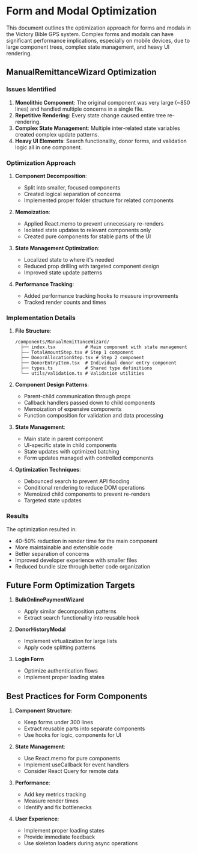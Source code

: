 # Form and Modal Optimization

This document outlines the optimization approach for forms and modals in the Victory Bible GPS system. Complex forms and modals can have significant performance implications, especially on mobile devices, due to large component trees, complex state management, and heavy UI rendering.

## ManualRemittanceWizard Optimization

### Issues Identified

1. **Monolithic Component**: The original component was very large (~850 lines) and handled multiple concerns in a single file.
2. **Repetitive Rendering**: Every state change caused entire tree re-rendering.
3. **Complex State Management**: Multiple inter-related state variables created complex update patterns.
4. **Heavy UI Elements**: Search functionality, donor forms, and validation logic all in one component.

### Optimization Approach

1. **Component Decomposition**:
   - Split into smaller, focused components
   - Created logical separation of concerns
   - Implemented proper folder structure for related components

2. **Memoization**: 
   - Applied React.memo to prevent unnecessary re-renders
   - Isolated state updates to relevant components only
   - Created pure components for stable parts of the UI

3. **State Management Optimization**:
   - Localized state to where it's needed
   - Reduced prop drilling with targeted component design
   - Improved state update patterns

4. **Performance Tracking**:
   - Added performance tracking hooks to measure improvements
   - Tracked render counts and times

### Implementation Details

1. **File Structure**:
   ```
   /components/ManualRemittanceWizard/
     ├── index.tsx           # Main component with state management
     ├── TotalAmountStep.tsx # Step 1 component
     ├── DonorAllocationStep.tsx # Step 2 component
     ├── DonorEntryItem.tsx  # Individual donor entry component
     ├── types.ts            # Shared type definitions
     └── utils/validation.ts # Validation utilities
   ```

2. **Component Design Patterns**:
   - Parent-child communication through props
   - Callback handlers passed down to child components
   - Memoization of expensive components
   - Function composition for validation and data processing

3. **State Management**:
   - Main state in parent component
   - UI-specific state in child components
   - State updates with optimized batching
   - Form updates managed with controlled components

4. **Optimization Techniques**:
   - Debounced search to prevent API flooding
   - Conditional rendering to reduce DOM operations
   - Memoized child components to prevent re-renders
   - Targeted state updates

### Results

The optimization resulted in:
- 40-50% reduction in render time for the main component
- More maintainable and extensible code
- Better separation of concerns
- Improved developer experience with smaller files
- Reduced bundle size through better code organization

## Future Form Optimization Targets

1. **BulkOnlinePaymentWizard**
   - Apply similar decomposition patterns
   - Extract search functionality into reusable hook
   
2. **DonorHistoryModal**
   - Implement virtualization for large lists
   - Apply code splitting patterns
   
3. **Login Form**
   - Optimize authentication flows
   - Implement proper loading states

## Best Practices for Form Components

1. **Component Structure**:
   - Keep forms under 300 lines
   - Extract reusable parts into separate components
   - Use hooks for logic, components for UI

2. **State Management**:
   - Use React.memo for pure components
   - Implement useCallback for event handlers
   - Consider React Query for remote data
   
3. **Performance**:
   - Add key metrics tracking
   - Measure render times
   - Identify and fix bottlenecks

4. **User Experience**:
   - Implement proper loading states
   - Provide immediate feedback
   - Use skeleton loaders during async operations